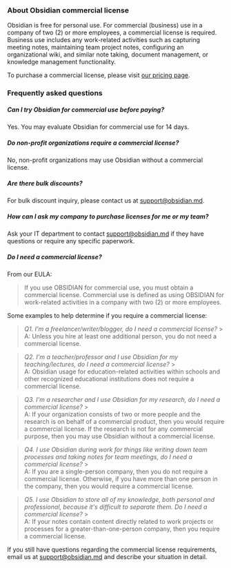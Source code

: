 ### About Obsidian commercial license

Obsidian is free for personal use. For commercial (business) use in a company of two (2) or more employees, a commercial license is required. Business use includes any work-related activities such as capturing meeting notes, maintaining team project notes, configuring an organizational wiki, and similar note taking, document management, or knowledge management functionality.

To purchase a commercial license, please visit [our pricing page](https://obsidian.md/pricing).

### Frequently asked questions

##### Can I try Obsidian for commercial use before paying?

Yes. You may evaluate Obsidian for commercial use for 14 days.

##### Do non-profit organizations require a commercial license?

No, non-profit organizations may use Obsidian without a commercial license.

##### Are there bulk discounts?

For bulk discount inquiry, please contact us at support@obsidian.md.

##### How can I ask my company to purchase licenses for me or my team?

Ask your IT department to contact support@obsidian.md if they have questions or require any specific paperwork.

##### Do I need a commercial license?

From our EULA:

> If you use OBSIDIAN for commercial use, you must obtain a commercial license. Commercial use is defined as using OBSIDIAN for work-related activities in a company with two (2) or more employees.

Some examples to help determine if you require a commercial license:

> _Q1. I'm a freelancer/writer/blogger, do I need a commercial license?_ > \
> A: Unless you hire at least one additional person, you do not need a commercial license.

> _Q2. I'm a teacher/professor and I use Obsidian for my teaching/lectures, do I need a commercial license?_ > \
> A: Obsidian usage for education-related activities within schools and other recognized educational institutions does not require a commercial license.

> _Q3. I'm a researcher and I use Obsidian for my research, do I need a commercial license?_ > \
> A: If your organization consists of two or more people and the research is on behalf of a commercial product, then you would require a commercial license. If the research is not for any commercial purpose, then you may use Obsidian without a commercial license.

> _Q4. I use Obsidian during work for things like writing down team processes and taking notes for team meetings, do I need a commercial license?_ > \
> A: If you are a single-person company, then you do not require a commercial license. Otherwise, if you have more than one person in the company, then you would require a commercial license.

> _Q5. I use Obsidian to store all of my knowledge, both personal and professional, because it's difficult to separate them. Do I need a commercial license?_ > \
> A: If your notes contain content directly related to work projects or processes for a greater-than-one-person company, then you require a commercial license.

If you still have questions regarding the commercial license requirements, email us at support@obsidian.md and describe your situation in detail.
